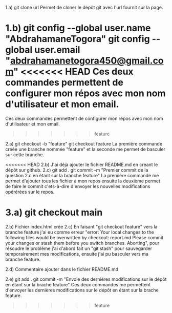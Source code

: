 
1.a) git clone url
Permet de cloner le dépôt git avec l'url fournit sur la page.

1.b) git config --global  user.name "AbdrahamaneTogora"
   git config --global user.email "abdrahamanetogora450@gmail.com"
<<<<<<< HEAD
Ces deux commandes permettent de configurer mon répos avec mon nom d'utilisateur et mon email.
=======
 Ces deux commandes permettent de configurer mon répos avec mon nom d'utilisateur et mon email.
>>>>>>> feature

2.a) git checkout -b "feature"
     git checkout feature
La première commande créée une branche nommée "feature" et la seconde me permet de basculer sur cette branche.

<<<<<<< HEAD
2.b) J'ai déjà ajouter le fichier README.md en creant le dépôt sur github.
2.c) git add .
     git commit -m "Premier commit de la question 2.c en étant sur la branche feature"
La première commande me permet d'ajouter tous les fichier à mon repos ensuite la deuxième permet de faire le commit c'ets-à-dire d'envoyer les nouvelles modifications opérérées sur le repos.

3.a) git checkout main
=======
2.b) Fichier index.html crée
2.c) En faisant "git checkout feature" vers la branche feature j'ai eu comme erreur "error: Your local changes to the following files would be overwritten by checkout:
        report.md
Please commit your changes or stash them before you switch branches.
Aborting", pour résoudre le problème j'ai d'abord fait un "git stash" pour sauvegarder temporairement mes modifications, ensuite j'ai pu basculer vers ma branche feature.

2.d) Commentaire ajouter dans le fichier README.md

2.e) git add .
    git commit -m "Envoie des dernières modifications sur le dépôt en étant sur la brache feature"
    Ces deux commandes me permettent d'envoyer les dernières modifications sur le dépôt en étant sur la brache feature.
>>>>>>> feature
